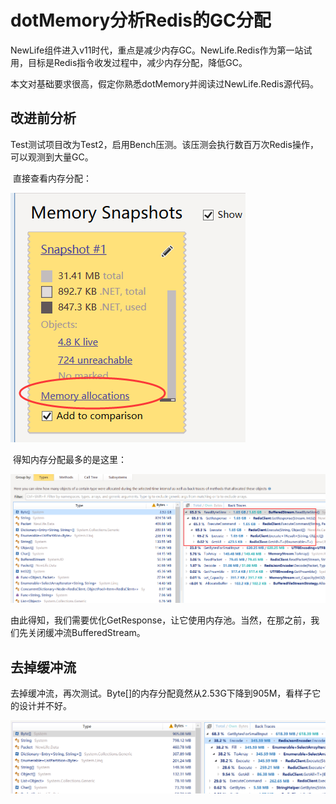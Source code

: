 # dotMemory分析Redis的GC分配



​	NewLife组件进入v11时代，重点是减少内存GC。NewLife.Redis作为第一站试用，目标是Redis指令收发过程中，减少内存分配，降低GC。

​	本文对基础要求很高，假定你熟悉dotMemory并阅读过NewLife.Redis源代码。



## 改进前分析

​	Test测试项目改为Test2，启用Bench压测。该压测会执行数百万次Redis操作，可以观测到大量GC。

​	直接查看内存分配：

![image-20240826230046519](dotMemory分析Redis的GC分配.assets/image-20240826230046519.png)

​	得知内存分配最多的是这里：

![image-20240826230118528](dotMemory分析Redis的GC分配.assets/image-20240826230118528.png)

​	由此得知，我们需要优化GetResponse，让它使用内存池。当然，在那之前，我们先关闭缓冲流BufferedStream。



## 去掉缓冲流

​	去掉缓冲流，再次测试。Byte[]的内存分配竟然从2.53G下降到905M，看样子它的设计并不好。

![image-20240826230614166](dotMemory分析Redis的GC分配.assets/image-20240826230614166.png)



